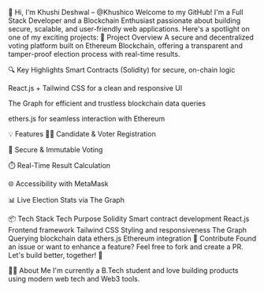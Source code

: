 👋 Hi, I'm Khushi Deshwal – @Khushico
Welcome to my GitHub! I'm a Full Stack Developer and a Blockchain Enthusiast passionate about building secure, scalable, and user-friendly web applications. Here's a spotlight on one of my exciting projects:
🚀 Project Overview
A secure and decentralized voting platform built on Ethereum Blockchain, offering a transparent and tamper-proof election process with real-time results.

🔍 Key Highlights
Smart Contracts (Solidity) for secure, on-chain logic

React.js + Tailwind CSS for a clean and responsive UI

The Graph for efficient and trustless blockchain data queries

ethers.js for seamless interaction with Ethereum

💡 Features
🧑‍💼 Candidate & Voter Registration

🔐 Secure & Immutable Voting

⏱️ Real-Time Result Calculation

🌐 Accessibility with MetaMask

📊 Live Election Stats via The Graph

📦 Tech Stack
Tech	Purpose
Solidity	Smart contract development
React.js	Frontend framework
Tailwind CSS	Styling and responsiveness
The Graph	Querying blockchain data
ethers.js	Ethereum integration
🤝 Contribute
Found an issue or want to enhance a feature? Feel free to fork and create a PR. Let's build better, together! 💪

🙋‍♀️ About Me
I'm currently a B.Tech student and love building products using modern web tech and Web3 tools.
